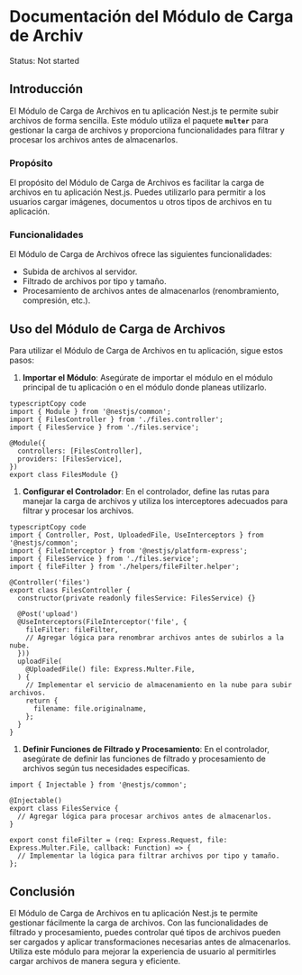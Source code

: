 # Documentación del Módulo de Carga de Archiv

Status: Not started

## **Introducción**

El Módulo de Carga de Archivos en tu aplicación Nest.js te permite subir archivos de forma sencilla. Este módulo utiliza el paquete **`multer`** para gestionar la carga de archivos y proporciona funcionalidades para filtrar y procesar los archivos antes de almacenarlos.

### **Propósito**

El propósito del Módulo de Carga de Archivos es facilitar la carga de archivos en tu aplicación Nest.js. Puedes utilizarlo para permitir a los usuarios cargar imágenes, documentos u otros tipos de archivos en tu aplicación.

### **Funcionalidades**

El Módulo de Carga de Archivos ofrece las siguientes funcionalidades:

- Subida de archivos al servidor.
- Filtrado de archivos por tipo y tamaño.
- Procesamiento de archivos antes de almacenarlos (renombramiento, compresión, etc.).

## **Uso del Módulo de Carga de Archivos**

Para utilizar el Módulo de Carga de Archivos en tu aplicación, sigue estos pasos:

1. **Importar el Módulo**: Asegúrate de importar el módulo en el módulo principal de tu aplicación o en el módulo donde planeas utilizarlo.

```tsx
typescriptCopy code
import { Module } from '@nestjs/common';
import { FilesController } from './files.controller';
import { FilesService } from './files.service';

@Module({
  controllers: [FilesController],
  providers: [FilesService],
})
export class FilesModule {}

```

1. **Configurar el Controlador**: En el controlador, define las rutas para manejar la carga de archivos y utiliza los interceptores adecuados para filtrar y procesar los archivos.

```tsx
typescriptCopy code
import { Controller, Post, UploadedFile, UseInterceptors } from '@nestjs/common';
import { FileInterceptor } from '@nestjs/platform-express';
import { FilesService } from './files.service';
import { fileFilter } from './helpers/fileFilter.helper';

@Controller('files')
export class FilesController {
  constructor(private readonly filesService: FilesService) {}

  @Post('upload')
  @UseInterceptors(FileInterceptor('file', {
    fileFilter: fileFilter,
    // Agregar lógica para renombrar archivos antes de subirlos a la nube.
  }))
  uploadFile(
    @UploadedFile() file: Express.Multer.File,
  ) {
    // Implementar el servicio de almacenamiento en la nube para subir archivos.
    return {
      filename: file.originalname,
    };
  }
}

```

1. **Definir Funciones de Filtrado y Procesamiento**: En el controlador, asegúrate de definir las funciones de filtrado y procesamiento de archivos según tus necesidades específicas.

```tsx
import { Injectable } from '@nestjs/common';

@Injectable()
export class FilesService {
  // Agregar lógica para procesar archivos antes de almacenarlos.
}

```

```tsx
export const fileFilter = (req: Express.Request, file: Express.Multer.File, callback: Function) => {
  // Implementar la lógica para filtrar archivos por tipo y tamaño.
};

```

## **Conclusión**

El Módulo de Carga de Archivos en tu aplicación Nest.js te permite gestionar fácilmente la carga de archivos. Con las funcionalidades de filtrado y procesamiento, puedes controlar qué tipos de archivos pueden ser cargados y aplicar transformaciones necesarias antes de almacenarlos. Utiliza este módulo para mejorar la experiencia de usuario al permitirles cargar archivos de manera segura y eficiente.